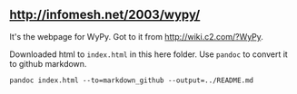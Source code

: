 ## http://infomesh.net/2003/wypy/

It's the webpage for WyPy.
Got to it from http://wiki.c2.com/?WyPy.

Downloaded html to `index.html` in this here folder.
Use `pandoc` to convert it to github markdown.

    pandoc index.html --to=markdown_github --output=../README.md

